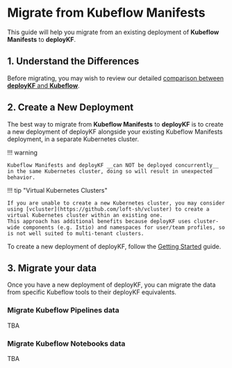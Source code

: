 # Migrate from Kubeflow Manifests

This guide will help you migrate from an existing deployment of __Kubeflow Manifests__ to __deployKF__.

## 1. Understand the Differences

Before migrating, you may wish to review our detailed [comparison between __deployKF__ and  __Kubeflow__](../about/kubeflow-vs-deploykf.md).

## 2. Create a New Deployment

The best way to migrate from __Kubeflow Manifests__ to __deployKF__ is to create a new deployment of deployKF alongside your existing Kubeflow Manifests deployment, in a separate Kubernetes cluster.

!!! warning

    Kubeflow Manifests and deployKF __can NOT be deployed concurrently__ in the same Kubernetes cluster, doing so will result in unexpected behavior.

!!! tip "Virtual Kubernetes Clusters"

    If you are unable to create a new Kubernetes cluster, you may consider using [vcluster](https://github.com/loft-sh/vcluster) to create a virtual Kubernetes cluster within an existing one.
    This approach has additional benefits because deployKF uses cluster-wide components (e.g. Istio) and namespaces for user/team profiles, so is not well suited to multi-tenant clusters.

To create a new deployment of deployKF, follow the [Getting Started](getting-started.md) guide.

## 3. Migrate your data

Once you have a new deployment of deployKF, you can migrate the data from specific Kubeflow tools to their deployKF equivalents.

### Migrate Kubeflow Pipelines data

TBA

### Migrate Kubeflow Notebooks data

TBA